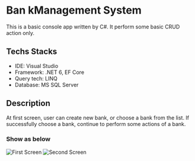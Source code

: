 # Ban kManagement System
This is a basic console app written by C#. It perform some basic CRUD action only.

## Techs Stacks
* IDE: Visual Studio
* Framework: .NET 6, EF Core
* Query tech: LINQ
* Database: MS SQL Server

## Description
At first screen, user can create new bank, or choose a bank from the list. If successfully choose a bank, continue to perform some actions of a bank. 
### Show as below
![First Screen](https://github.com/khoaLe12/java-swp391-HRManagement/blob/main/Pictures/Screenshot%202023-04-17%20203736.png)
![Second Screen](https://github.com/khoaLe12/java-swp391-HRManagement/blob/main/Pictures/Screenshot%202023-04-17%20203736.png)
